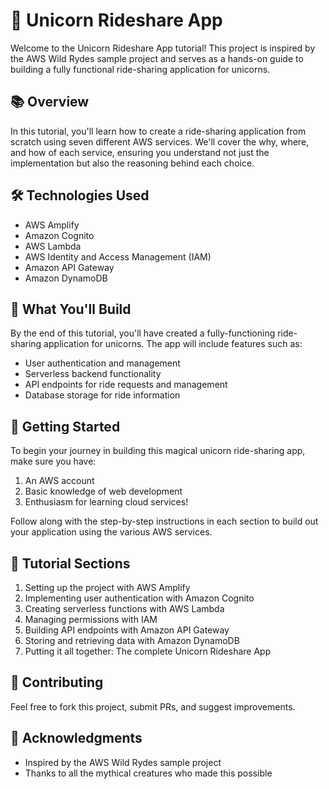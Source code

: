 # 🦄 Unicorn Rideshare App

Welcome to the Unicorn Rideshare App tutorial! This project is inspired by the AWS Wild Rydes sample project and serves as a hands-on guide to building a fully functional ride-sharing application for unicorns.

## 📚 Overview

In this tutorial, you'll learn how to create a ride-sharing application from scratch using seven different AWS services. We'll cover the why, where, and how of each service, ensuring you understand not just the implementation but also the reasoning behind each choice.

## 🛠️ Technologies Used

- AWS Amplify
- Amazon Cognito
- AWS Lambda
- AWS Identity and Access Management (IAM)
- Amazon API Gateway
- Amazon DynamoDB

## 🎯 What You'll Build

By the end of this tutorial, you'll have created a fully-functioning ride-sharing application for unicorns. The app will include features such as:

- User authentication and management
- Serverless backend functionality
- API endpoints for ride requests and management
- Database storage for ride information

## 🚀 Getting Started

To begin your journey in building this magical unicorn ride-sharing app, make sure you have:

1. An AWS account
2. Basic knowledge of web development
3. Enthusiasm for learning cloud services!

Follow along with the step-by-step instructions in each section to build out your application using the various AWS services.

## 📘 Tutorial Sections

1. Setting up the project with AWS Amplify
2. Implementing user authentication with Amazon Cognito
3. Creating serverless functions with AWS Lambda
4. Managing permissions with IAM
5. Building API endpoints with Amazon API Gateway
6. Storing and retrieving data with Amazon DynamoDB
7. Putting it all together: The complete Unicorn Rideshare App

## 🤝 Contributing

Feel free to fork this project, submit PRs, and suggest improvements.

## 🙏 Acknowledgments

- Inspired by the AWS Wild Rydes sample project
- Thanks to all the mythical creatures who made this possible

